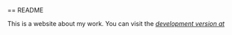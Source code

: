 == README

This is a website about my work. You can visit the [*development version at*](https://www.dainisani.herokuapp.com)
